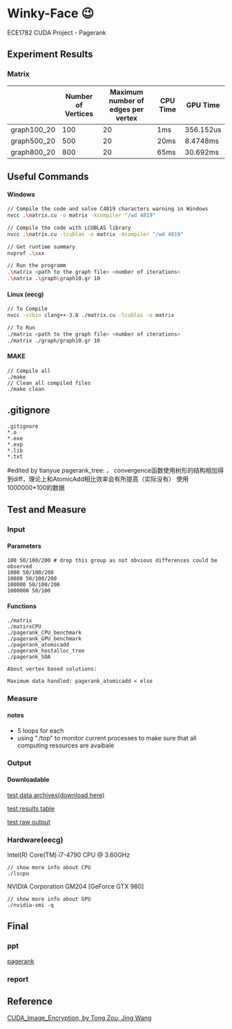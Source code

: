 # Winky-Face :wink:
ECE1782 CUDA Project - Pagerank



## Experiment Results

### Matrix

|             | Number of Vertices | Maximum number of edges per vertex | CPU Time | GPU Time  |
| ----------- | ------------------ | ---------------------------------- | -------- | --------- |
| graph100_20 | 100                | 20                                 | 1ms      | 356.152us |
| graph500_20 | 500                | 20                                 | 20ms     | 8.4748ms  |
| graph800_20 | 800                | 20                                 | 65ms     | 30.692ms  |



## Useful Commands

#### Windows

```bash
// Compile the code and solve C4819 characters warning in Windows
nvcc .\matrix.cu -o matrix -Xcompiler "/wd 4819"

// Compile the code with LCUBLAS library
nvcc .\matrix.cu -lcublas -o matrix -Xcompiler "/wd 4819"

// Get runtime summary
nvprof .\xxx

// Run the programm
.\matrix <path to the graph file> <number of iterations>
.\matrix .\graph\graph10.gr 10

```

#### Linux (eecg)
```bash
// To Compile
nvcc -ccbin clang++-3.8 ./matrix.cu -lcublas -o matrix

// To Run
./matrix <path to the graph file> <number of iterations>
./matrix ./graph/graph10.gr 10
```
#### MAKE
```
// Compile all
./make
// Clean all compiled files
./make clean
```

## .gitignore

```
.gitignore
*.o
*.exe
*.exp
*.lib
*.txt
```
#edited by tianyue
pagerank_tree: ， convergence函数使用树形的结构相加得到diff，理论上和AtomicAdd相比效率会有所提高（实际没有）
使用1000000*100的数据

## Test and Measure
### Input
#### Parameters
```
100 50/100/200 # drop this group as not obvious differences could be observed 
1000 50/100/200
10000 50/100/200
100000 50/100/200
1000000 50/100
```
#### Functions
```
./matrix
./matirxCPU
./pagerank_CPU_benchmark
./pagerank_GPU_benchmark
./pagerank_atomicadd
./pagerank_hostalloc_tree
./pagerank_SOA             

About vertex based solutions:

Maximum data handled: pagerank_atomicadd < else
```
### Measure
#### notes
- 5 loops for each 
- using "./top" to monitor current processes to make sure that all computing resources are avaibale 
### Output 
#### Downloadable 
[test data archives(download here)](https://drive.google.com/drive/folders/1wK5NBYzm4pglYipjxyf7UYYFuBKYtxDy?usp=sharing)

[test results table](https://drive.google.com/open?id=1LqACv5q-qA_eOEFhVH_HKdWxzU3T7qQl)

[test raw output](https://drive.google.com/open?id=1lkRBsVK3iXGaffRLih5S6GCZkLNf7u1i)
### Hardware(eecg)
Intel(R) Core(TM) i7-4790 CPU @ 3.60GHz
```
// show more info about CPU
./lscpu
```
NVIDIA Corporation GM204 [GeForce GTX 980]
```
// show more info about GPU
./nvidia-smi -q
```

## Final
### ppt
[pagerank](https://docs.google.com/presentation/d/1DNdbA-ElAMaXhMcv2pCWXuujh0ByWkPNHcJpvMKqrg8/edit#slide=id.g362d662672_0_25)
### report
## Reference
[CUDA_Image_Encryption, by Tong Zou, Jing Wang](https://github.com/DracoZT/CUDA_Image_Encryption)
